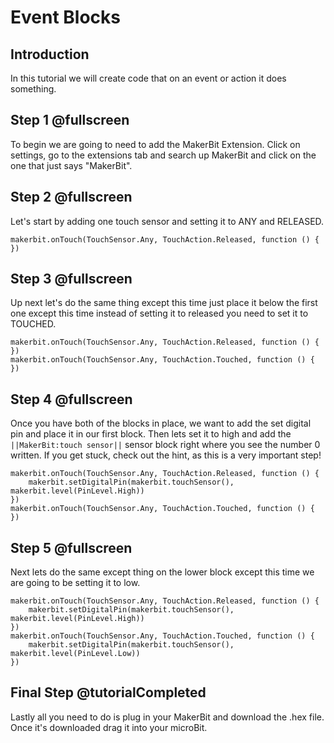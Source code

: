 # Event Blocks 

## Introduction

In this tutorial we will create code that on an event or action it does something.

## Step 1 @fullscreen

To begin we are going to need to add the MakerBit Extension. Click on settings, go to the extensions tab and search up MakerBit and click on the one that just says "MakerBit".       

## Step 2 @fullscreen

Let's start by adding one touch sensor and setting it to ANY and RELEASED.

```blocks
makerbit.onTouch(TouchSensor.Any, TouchAction.Released, function () {   
})
```

## Step 3 @fullscreen

Up next let's do the same thing except this time just place it below the first one except this time instead of setting it to released you need to set it to TOUCHED.

```blocks
makerbit.onTouch(TouchSensor.Any, TouchAction.Released, function () {   
})
makerbit.onTouch(TouchSensor.Any, TouchAction.Touched, function () {   
})
```
## Step 4 @fullscreen

Once you have both of the blocks in place, we want to add the set digital pin and place it in our first block. Then lets set it to high and add the ``||MakerBit:touch sensor||`` sensor block right where you see the number 0 written. If you get stuck, check out the hint, as this is a very important step! 

```blocks
makerbit.onTouch(TouchSensor.Any, TouchAction.Released, function () { 
    makerbit.setDigitalPin(makerbit.touchSensor(), makerbit.level(PinLevel.High))  
})
makerbit.onTouch(TouchSensor.Any, TouchAction.Touched, function () {   
})
```

## Step 5 @fullscreen

Next lets do the same except thing on the lower block except this time we are going to be setting it to 
low. 

```blocks
makerbit.onTouch(TouchSensor.Any, TouchAction.Released, function () { 
    makerbit.setDigitalPin(makerbit.touchSensor(), makerbit.level(PinLevel.High))  
})
makerbit.onTouch(TouchSensor.Any, TouchAction.Touched, function () {   
    makerbit.setDigitalPin(makerbit.touchSensor(), makerbit.level(PinLevel.Low))
})
```

## Final Step @tutorialCompleted

Lastly all you need to do is plug in your MakerBit and download the .hex file. Once it's downloaded drag it into your microBit.